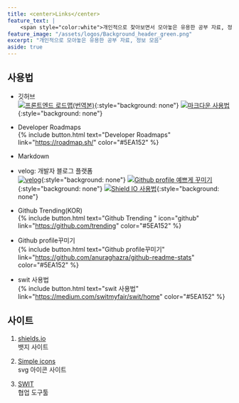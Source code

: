 ```yaml
---
title: <center>Links</center>
feature_text: |
    <span style="color:white">개인적으로 찾아보면서 모아놓은 유용한 공부 자료, 정보 모음</span>
feature_image: "/assets/logos/Background_header_green.png"
excerpt: "개인적으로 모아놓은 유용한 공부 자료, 정보 모음"
aside: true
---
```


## 사용법

* 깃허브  
 [![프론트엔드 로드맵(번역본)](https://img.shields.io/badge/-velog-black?style=for-the-badge&logo=Markdown)](https://github.com/devJang/developer-roadmap){:style="background: none"}
 [![마크다운 사용법](https://img.shields.io/badge/-%EB%A7%88%ED%81%AC%EB%8B%A4%EC%9A%B4%20%EC%82%AC%EC%9A%A9%EB%B2%95-black?style=flat-square&logo=github)](https://gist.github.com/ihoneymon/652be052a0727ad59601){:style="background: none"}

* Developer Roadmaps  
{% include button.html text="Developer Roadmaps" link="https://roadmap.sh/" color="#5EA152" %}

* Markdown  
 - velog: 개발자 블로그 플랫폼  
 [![velog](https://img.shields.io/badge/-velog-black?style=for-the-badge&logo=Markdown)](https://velog.io/){:style="background: none"}
 [![Github profile 예쁘게 꾸미기 ](https://img.shields.io/badge/-Github%20%EC%9D%B4%EC%81%98%EA%B2%8C%EA%BE%B8%EB%AF%B8%EA%B8%B0-black?style=for-the-badge&logo=Markdown)](https://velog.io/@woo0_hooo/Github-github-profile-%EA%B0%84%EC%A7%80%EB%82%98%EA%B2%8C-%EA%BE%B8%EB%AF%B8%EA%B8%B0){:style="background: none"}
 [![Shield IO 사용법 ](https://img.shields.io/badge/-Shield%20IO%20%EC%82%AC%EC%9A%A9%EB%B2%95-black?style=for-the-badge&logo=Markdown)](https://velog.io/@loakick/Shield-IO-%EC%82%AC%EC%9A%A9%EB%B2%95-iojyndy4pi){:style="background: none"}

* Github Trending(KOR)  
{% include button.html text="Github Trending " icon="github" link="https://github.com/trending" color="#5EA152" %}  

* Github profile꾸미기  
{% include button.html text="Github profile꾸미기" link="https://github.com/anuraghazra/github-readme-stats" color="#5EA152" %}  

* swit 사용법  
{% include button.html text="swit 사용법"  link="https://medium.com/switmyfair/swit/home" color="#5EA152" %}  

## 사이트
1. [shields.io](https://shields.io/)  
 뱃지 사이트  

2. [Simple icons](https://simpleicons.org/)  
 svg 아이콘 사이트  

3. [SWIT](https://swit.io/)    
  협업 도구툴
